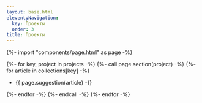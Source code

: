 ```yaml
---
layout: base.html
eleventyNavigation:
  key: Проекты
  order: 3
title: Проекты
---
```

{%- import "components/page.html" as page -%}

{%- for key, project in projects -%}
  {%- call page.section(project) -%}
    {%- for article in collections[key] -%}
      <ul>
        <li>
          {{ page.suggestion(article) -}}
        </li>
      </ul>
    {%- endfor -%}
  {%- endcall -%}
{%- endfor -%}
